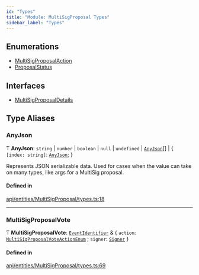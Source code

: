 ```yaml
---
id: "Types"
title: "Module: MultiSigProposal Types"
sidebar_label: "Types"
---
```


## Enumerations

- [MultiSigProposalAction](../../../../../enums/API/Entities/MultiSigProposal/Types/MultiSigProposalAction/MultiSigProposalAction.md)
- [ProposalStatus](../../../../../enums/API/Entities/MultiSigProposal/Types/ProposalStatus/ProposalStatus.md)

## Interfaces

- [MultiSigProposalDetails](../../../../../interfaces/API/Entities/MultiSigProposal/Types/MultiSigProposalDetails/MultiSigProposalDetails.md)

## Type Aliases

### AnyJson

Ƭ **AnyJson**: `string` \| `number` \| `boolean` \| ``null`` \| `undefined` \| [`AnyJson`](Types.md#anyjson)[] \| \{ `[index: string]`: [`AnyJson`](Types.md#anyjson);  }

Represents JSON serializable data. Used for cases when the value can take on many types, like args for a MultiSig proposal.

#### Defined in

[api/entities/MultiSigProposal/types.ts:18](https://github.com/PolymeshAssociation/polymesh-sdk/blob/f8a937f04/src/api/entities/MultiSigProposal/types.ts#L18)

___

### MultiSigProposalVote

Ƭ **MultiSigProposalVote**: [`EventIdentifier`](../../../../../interfaces/API/Client/Types/EventIdentifier/EventIdentifier.md) & \{ `action`: [`MultiSigProposalVoteActionEnum`](../../../../../enums/Types/MultiSigProposalVoteActionEnum/MultiSigProposalVoteActionEnum.md) ; `signer`: [`Signer`](../../Types/Types.md#signer)  }

#### Defined in

[api/entities/MultiSigProposal/types.ts:69](https://github.com/PolymeshAssociation/polymesh-sdk/blob/f8a937f04/src/api/entities/MultiSigProposal/types.ts#L69)
